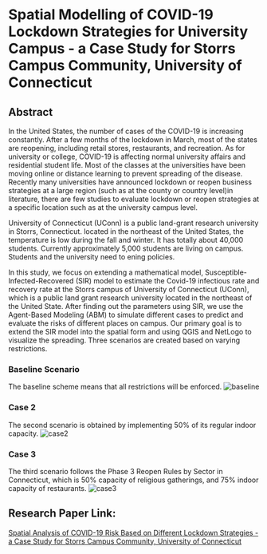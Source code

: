 # Spatial Modelling of COVID-19 Lockdown Strategies for University Campus - a Case Study for Storrs Campus Community, University of Connecticut

## Abstract
In the United States, the number of cases of the COVID-19 is increasing constantly. After a few months of the lockdown in March, most of the states are reopening, including retail stores, restaurants, and recreation. As for  university or college, COVID-19 is affecting normal university affairs and residential student life. Most of the classes at the universities have been moving online or distance learning to prevent spreading of the disease. Recently many universities have announced lockdown or reopen business strategies at a large region (such as at the county or country level)in literature, there are few studies to evaluate lockdown or reopen strategies at a specific location such as at the university campus level.

 University of Connecticut (UConn) is a public land-grant research university in Storrs, Connecticut.  located in the northeast of the United States, the temperature is low during the fall and winter. It has totally about 40,000 students. Currently approximately 5,000 students are living on campus. Students and the university need to ening policies. 

In this study, we focus on extending a mathematical model, Susceptible-Infected-Recovered (SIR) model to estimate the Covid-19 infectious rate and recovery rate at the Storrs campus of University of Connecticut (UConn), which is a public land grant research university located in the northeast of the United State. After finding out the parameters using SIR, we use the Agent-Based Modeling (ABM) to simulate different cases to predict and evaluate the risks of different places on campus. Our primary goal is to extend the SIR model into the spatial form and using QGIS and NetLogo to visualize the spreading. Three scenarios are created based on varying restrictions. 

### Baseline Scenario
The baseline scheme means that all restrictions will be enforced.
![baseline](https://user-images.githubusercontent.com/73563140/105911181-eba5bb00-5ff7-11eb-96fa-76caaf1a0cf9.png)

### Case 2
The second scenario is obtained by implementing 50% of its regular indoor capacity. 
![case2](https://user-images.githubusercontent.com/73563140/105911300-0aa44d00-5ff8-11eb-93e1-4cd97b8a88a1.png)

### Case 3
The third scenario follows the Phase 3 Reopen Rules by Sector in Connecticut, which is 50% capacity of religious gatherings, and 75% indoor capacity of restaurants.
![case3](https://user-images.githubusercontent.com/73563140/105911336-15f77880-5ff8-11eb-99ba-54520f183b92.png)


## Research Paper Link:
[Spatial Analysis of COVID-19 Risk Based on Different Lockdown Strategies - a Case Study for Storrs Campus Community, University of Connecticut](http://doi.org/10.22541/au.161005752.20540083/v1)
